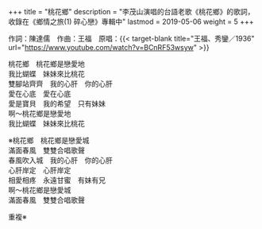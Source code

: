 +++
title = "桃花鄉"
description = "李茂山演唱的台語老歌《桃花鄉》的歌詞，收錄在《鄉情之旅(1) 碎心戀》專輯中"
lastmod = 2019-05-06
weight = 5
+++

作詞：陳達儒　作曲：王福　原唱：{{< target-blank title="王福、秀鑾／1936" url="https://www.youtube.com/watch?v=BCnRF53wsyw" >}}

桃花鄉　桃花鄉是戀愛地  
我比蝴蝶　妹妹來比桃花  
雙腳站齊齊　我的心肝　你的心肝  
愛在心底　愛在心底  
愛是寶貝　我的希望　只有妹妹  
啊～桃花鄉是戀愛地  
我比蝴蝶　妹妹來比桃花  

※桃花鄉　桃花鄉是戀愛城  
滿面春風　雙雙合唱歌聲  
春風吹入城　我的心肝　你的心肝  
心肝岸定　心肝岸定  
相愛相疼　永遠甘蜜　有妹有兄  
啊～桃花鄉是戀愛城  
滿面春風　雙雙合唱歌聲  

重複※